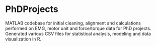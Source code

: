 # PhDProjects
MATLAB codebase for initial cleaning, alignment and calculations performed on EMG, motor unit and force/torque data for PhD projects. Generated various CSV files for statistical analysis, modeling and data visualization in R.
